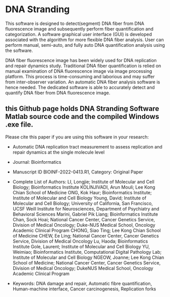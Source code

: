 # DNA Stranding
This software is designed to detect(segment) DNA fiber from DNA fluorescence image and subsequently perform fiber quantification and categorization. A software graphical user interface (GUI) is developed associated with the algorithm for more flexible DNA fiber analysis. User can perform manual, semi-auto, and fully auto DNA quantification analysis using the software.

DNA fiber fluorescence image has been widely used for DNA replication and repair dynamics study. Traditional DNA fiber quantification is relied on manual examination of DNA fluorescence image via image processing platform. This process is time-consuming and laborious and may suffer from inter-observer variation. An automatic DNA fiber analysis software is hence needed. The dedicated software is able to accurately detect and quantify DNA fiber from DNA fluorescence image.

## this Github page holds DNA Stranding Software Matlab source code and the compiled Windows .exe file.

Please cite this paper if you are using this software in your research:     

* Automatic DNA replication tract measurement to assess
replication and repair dynamics at the single molecule level

* Journal: Bioinformatics

* Manuscript ID BIOINF-2022-0413.R1, Category: Original Paper

* Complete List of Authors: LI, Longjie; Institute of Molecular and Cell Biology; Bioinformatics
Institute
KOLINJIVADI, Arun Mouli; Lee Kong Chian School of Medicine
ONG, Kok Haur; Bioinformatics Institute; Institute of Molecular and Cell
Biology
Young, David; Institute of Molecular and Cell Biology; University of
California, San Francisco, UCSF Weill Institute for Neurosciences,
Department of Psychiatry and Behavioral Sciences
Marini, Gabriel Pik Liang; Bioinformatics Institute
Chan, Sock Hoai; National Cancer Center, Cancer Genetics Service,
Division of Medical Oncology; Duke-NUS Medical School, Oncology
Academic Clinical Program
CHONG, Siao Ting; Lee Kong Chian School of Medicine
CHEW, Ee Ling; National Cancer Center, Cancer Genetics Service,
Division of Medical Oncology
Lu, Haoda; Bioinformatics Institute
Gole, Laurent; Institute of Molecular and Cell Biology
YU, Weimiao; Bioinformatics Institute, Computational Digital Pathology
Lab; Institute of Molecular and Cell Biology
NGEOW, Joanne; Lee Kong Chian School of Medicine; National Cancer
Center, Cancer Genetics Service, Division of Medical Oncology; DukeNUS Medical School, Oncology Academic Clinical Program

* Keywords: DNA damage and repair, Automatic fibre quantification, Human-machine
interface, Cancer carcinogenesis, Replication forks 
